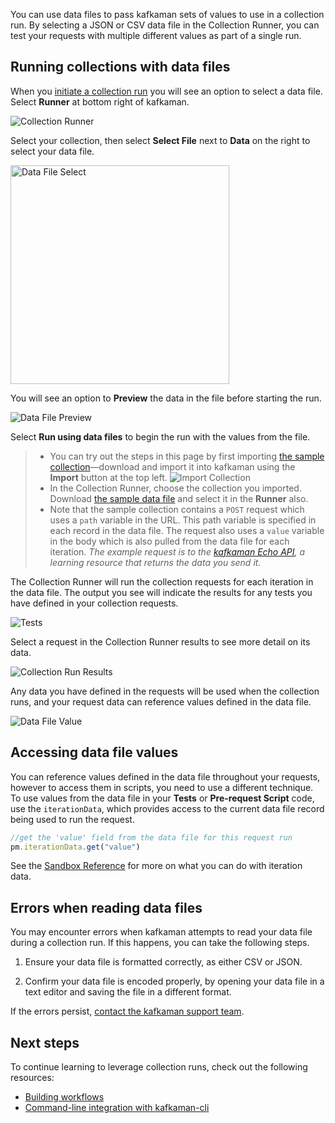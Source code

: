 You can use data files to pass kafkaman sets of values to use in a collection run. By selecting a JSON or CSV data file in the Collection Runner, you can test your requests with multiple different values as part of a single run.

## Running collections with data files

When you [initiate a collection run](/docs/running-collections/intro-to-collection-runs/) you will see an option to select a data file. Select __Runner__ at bottom right of kafkaman.

![Collection Runner](https://assets.kafkaman.com/kafkaman-docs/collection-runner-for-v8.gif)

Select your collection, then select __Select File__ next to __Data__ on the right to select your data file.

<img alt="Data File Select" src="https://assets.kafkaman.com/kafkaman-docs/select-data-file-v8.jpg" height="350px"/>

You will see an option to __Preview__ the data in the file before starting the run.

![Data File Preview](https://assets.kafkaman.com/kafkaman-docs/preview-data-file.jpg)

Select __Run using data files__ to begin the run with the values from the file.

> * You can try out the steps in this page by first importing [the sample collection](https://assets.kafkaman.com/kafkaman-docs/58533790.json)—download and import it into kafkaman using the __Import__ button at the top left.
> ![Import Collection](https://assets.kafkaman.com/kafkaman-docs/collection-import-file-v8.jpg)
> * In the Collection Runner, choose the collection you imported. Download [the sample data file](https://assets.kafkaman.com/kafkaman-docs/58702589.json) and select it in the __Runner__ also.
> * Note that the sample collection contains a `POST` request which uses a `path` variable in the URL. This path variable is specified in each record in the data file. The request also uses a `value` variable in the body which is also pulled from the data file for each iteration. _The example request is to the [kafkaman Echo API](https://www.kafkaman.com/kafkaman/workspace/published-kafkaman-templates/documentation/631643-f695cab7-6878-eb55-7943-ad88e1ccfd65?ctx=documentation), a learning resource that returns the data you send it._

The Collection Runner will run the collection requests for each iteration in the data file. The output you see will indicate the results for any tests you have defined in your collection requests.

![Tests](https://assets.kafkaman.com/kafkaman-docs/data-file-tests-tab-v8.jpg)

Select a request in the Collection Runner results to see more detail on its data.

![Collection Run Results](https://assets.kafkaman.com/kafkaman-docs/data-file-collection-run-v8.jpg)

Any data you have defined in the requests will be used when the collection runs, and your request data can reference values defined in the data file.

![Data File Value](https://assets.kafkaman.com/kafkaman-docs/request-body-data-run-v8.jpg)

## Accessing data file values

You can reference values defined in the data file throughout your requests, however to access them in scripts, you need to use a different technique. To use values from the data file in your __Tests__ or __Pre-request Script__ code, use the `iterationData`, which provides access to the current data file record being used to run the request.

```js
//get the 'value' field from the data file for this request run
pm.iterationData.get("value")
```

See the [Sandbox Reference](/docs/writing-scripts/script-references/kafkaman-sandbox-api-reference/) for more on what you can do with iteration data.

## Errors when reading data files

You may encounter errors when kafkaman attempts to read your data file during a collection run. If this happens, you can take the following steps.

1. Ensure your data file is formatted correctly, as either CSV or JSON.

2. Confirm your data file is encoded properly, by opening your data file in a text editor and saving the file in a different format.

If the errors persist, [contact the kafkaman support team](https://support.kafkaman.com/hc/en-us).

## Next steps

To continue learning to leverage collection runs, check out the following resources:

* [Building workflows](/docs/running-collections/building-workflows/)
* [Command-line integration with kafkaman-cli](/docs/running-collections/using-kafkaman-cli-cli/command-line-integration-with-kafkaman-cli/)
